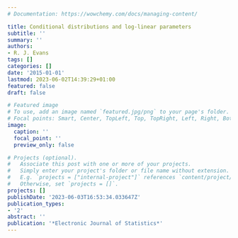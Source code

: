 ```yaml
---
# Documentation: https://wowchemy.com/docs/managing-content/

title: Conditional distributions and log-linear parameters
subtitle: ''
summary: ''
authors:
- R. J. Evans
tags: []
categories: []
date: '2015-01-01'
lastmod: 2023-06-02T14:39:29+01:00
featured: false
draft: false

# Featured image
# To use, add an image named `featured.jpg/png` to your page's folder.
# Focal points: Smart, Center, TopLeft, Top, TopRight, Left, Right, BottomLeft, Bottom, BottomRight.
image:
  caption: ''
  focal_point: ''
  preview_only: false

# Projects (optional).
#   Associate this post with one or more of your projects.
#   Simply enter your project's folder or file name without extension.
#   E.g. `projects = ["internal-project"]` references `content/project/deep-learning/index.md`.
#   Otherwise, set `projects = []`.
projects: []
publishDate: '2023-06-03T16:53:34.033647Z'
publication_types:
- '2'
abstract: ''
publication: '*Electronic Journal of Statistics*'
---
```

